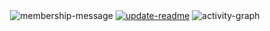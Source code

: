 <div align="center">
<img alt="membership-message" src="https://img.shields.io/badge/A%20member%20for%2002%20years,%2007%20months,%2027%20days,%2003%20hours,%2048%20minutes%20and%2011%20seconds-grey"> <a href="https://github.com/davoudarsalani/davoudarsalani/actions/workflows/update-readme.yml"><img alt="update-readme" src="https://github.com/davoudarsalani/davoudarsalani/actions/workflows/update-readme.yml/badge.svg"></a>
<img alt="activity-graph" src="https://activity-graph.herokuapp.com/graph?username=davoudarsalani&custom_title=davoudarsalani%20activity%20graph&hide_border=true&theme=react-dark"></div>
